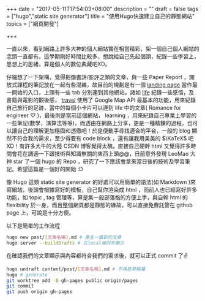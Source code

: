 +++
date = "2017-05-11T17:54:03+08:00"
description = ""
draft = false
tags = ["hugo","static site generator"]
title = "使用Hugo快速建立自己的靜態網站"
topics = ["網頁開發"]

+++

一直以來，看到網路上許多大神的個人網站實在相當精彩，架一個自己個人網站的念頭一直都有。這學期剛好時間比較多，想說給自己先起個頭，紀錄一些學習上，思想上的思緒，算是個人的數位典藏吧XD。

<!--more-->

仔細想了一下架構，覺得把像書評/影評之類的文章，與一些 Paper Report ，開放式課程的筆記放在一起有些混雜，故目前的規劃是有一個 [landing page](https://sunprinces.github.io/) 當作最一開始的入口，上頭有一些 tab 分別連到其他網站，諸如 [life](https://sunprincelife.wordpress.com/) 紀錄一些感悟，及書籍與電影的觀後感， [travel](https://sunprinces.github.io/#travel) 使用了 Google Map API 最基本的功能，用來紀錄自己旅行的足跡，當中的每個小卡片可以連到 life 中的文章( Romance for engineer ♡ )，最後則是當前這個網站， learning ，用來紀錄自己專業上學習的一些筆記(數學，演算法等等)，而透由在網路上分享，更是一種精鍊的過程，也可以讓自己的理解更加穩固和透徹吧！於是便動手尋找適合的平台，一般的 blog 顯然不符合我的需求，至少得要有 code block ，還有讓我用美美的 <span>$\KaTeX$</span> 吧XD！有許多大牛的大陸 CSDN 博客覺得太醜，直接自己硬幹 html 又覺得許多時間會花在調適一下跟技術與知識無關的東西上頭@@，日前意外發現 LeoMao 大神 star 了一個 hugo 的 Repo ，研究了一下應該會拿來當日後的技術及學習筆記。希望這篇是一個好的開始 :D

像 Hugo 這類 static site generator 的好處可以用簡單的語法(如 Markdown )來寫網站，後頭會根據寫好的模板，自己幫你渲染成 html ，而前人也已經寫好許多功能，如 topic , tag 管理等，算是集一般部落格的方便上手，與自幹 html 的 flexibility 於一身，而且整個網頁都是靜態的緣故，可以直接免費託管在 github page 上，可說是十分方便。

以下是簡單的工作流程

```bash
hugo new post/[文章名稱].md # 產生一篇新的文章
hugo server --buildDrafts # 在local端同步顯示
```

在確認我們的文章顯示與內容都符合我們的需求後，就可以正式 commit 了✌

```bash
hugo undraft content/post/[文章名稱].md # 不再是草稿囉
hugo # generate
git worktree add -B gh-pages public origin/pages
git commit
git push origin gh-pages
```
